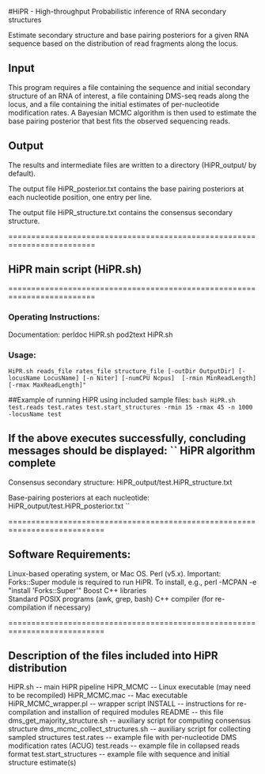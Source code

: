 
#HiPR - High-throughput Probabilistic inference of RNA secondary structures 

Estimate secondary structure and base pairing posteriors for a given RNA sequence based on the distribution of read fragments along the locus.

## Input
This program requires a file containing the sequence and initial secondary structure of an RNA of interest, a file containing DMS-seq reads along the locus, and a file containing the initial estimates of per-nucleotide modification rates. A Bayesian MCMC algorithm is then used to estimate the base pairing posterior that best fits the observed sequencing reads.

## Output
The results and intermediate files are written to a directory (HiPR_output/ by default).

The output file HiPR_posterior.txt contains the base pairing posteriors at each nucleotide position, one entry per line.

The output file HiPR_structure.txt contains the consensus secondary structure.

=========================================================================
## HiPR main script (HiPR.sh)

=========================================================================
### Operating Instructions:

Documentation:
perldoc HiPR.sh
pod2text HiPR.sh

### Usage:
``
HiPR.sh reads_file rates_file structure_file [-outDir OutputDir] [-locusName LocusName] [-n Niter] [-numCPU Ncpus]  [-rmin MinReadLength] [-rmax MaxReadLength]"
``

##Example of running HiPR using included sample files:
``
bash HiPR.sh test.reads test.rates test.start_structures -rmin 15 -rmax 45 -n 1000 -locusName test
``

If the above executes successfully, concluding messages should be displayed:
``
HiPR algorithm complete
------------------------------

Consensus secondary structure:
HiPR_output/test.HiPR_structure.txt


Base-pairing posteriors at each nucleotide:
HiPR_output/test.HiPR_posterior.txt
``

===========================================================================
## Software Requirements:
Linux-based operating system, or Mac OS.
Perl (v5.x). Important: Forks::Super module is required to run HiPR. To install, e.g., perl -MCPAN -e "install 'Forks::Super'"
Boost C++ libraries  
Standard POSIX programs (awk, grep, bash)
C++ compiler (for re-compilation if necessary)

===========================================================================
## Description of the files included into HiPR distribution
HiPR.sh -- main HiPR pipeline
HiPR_MCMC -- Linux executable (may need to be recompiled)
HiPR_MCMC.mac -- Mac executable
HiPR_MCMC_wrapper.pl -- wrapper script 
INSTALL -- instructions for re-compilation and installion of required modules
README -- this file
dms_get_majority_structure.sh -- auxiliary script for computing consensus structure
dms_mcmc_collect_structures.sh -- auxiliary script for collecting sampled structures
test.rates -- example file with per-nucleotide DMS modification rates (ACUG)
test.reads -- example file in collapsed reads format
test.start_structures -- example file with sequence and initial structure estimate(s)
